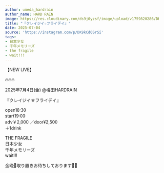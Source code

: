 ```yaml
---
author: umeda_hardrain
author_name: HARD RAIN
image: https://res.cloudinary.com/ds9j0yzsf/image/upload/v1759820286/DK9kCd0SrSi.jpg
title: "『クレイジイ☆フライデイ』"
date: 2025-07-04
source: 'https://instagram.com/p/DK9kCd0SrSi'
tags:
- 日本少女
- 千年メモリーズ
- the fragile
- wait!!!
---
```

【NEW LIVE】

🔥🔥🔥

2025年7月4日(金) @梅田HARDRAIN

『クレイジイ☆フライデイ』

open18:30 <br>
start19:00　<br>
adv￥2,000 ／door¥2,500 <br>
＋1drink

THE FRAGILE<br>
日本少女<br>
千年メモリーズ <br>
wait!!!

金晩🦋取り置きお待ちしております🤝💭